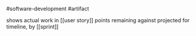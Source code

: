 
#software-development #artifact 

shows actual work in [[user story]] points remaining against projected for timeline, by [[sprint]]
